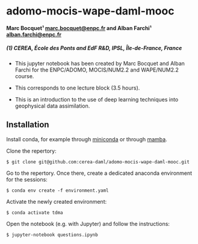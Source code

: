 # adomo-mocis-wape-daml-mooc

#### Marc Bocquet¹ [marc.bocquet@enpc.fr](mailto:marc.bocquet@enpc.fr) and Alban Farchi¹ [alban.farchi@enpc.fr](mailto:alban.farchi@enpc.fr)
##### (1) CEREA, École des Ponts and EdF R&D, IPSL, Île-de-France, France

* This jupyter notebook has been created by Marc Bocquet and Alban Farchi for the ENPC/ADOMO, MOCIS/NUM2.2 and WAPE/NUM2.2 course.

* This corresponds to one lecture block (3.5 hours).

* This is an introduction to the use of deep learning techniques into geophysical data assimilation.

## Installation

Install conda, for example through [miniconda](https://docs.conda.io/en/latest/miniconda.html) or through [mamba](https://mamba.readthedocs.io/en/latest/installation.html).

Clone the repertory:

    $ git clone git@github.com:cerea-daml/adomo-mocis-wape-daml-mooc.git

Go to the repertory. Once there, create a dedicated anaconda environment for the sessions:

    $ conda env create -f environment.yaml

Activate the newly created environment:

    $ conda activate tdma

Open the notebook (e.g. with Jupyter) and follow the instructions:

    $ jupyter-notebook questions.ipynb
